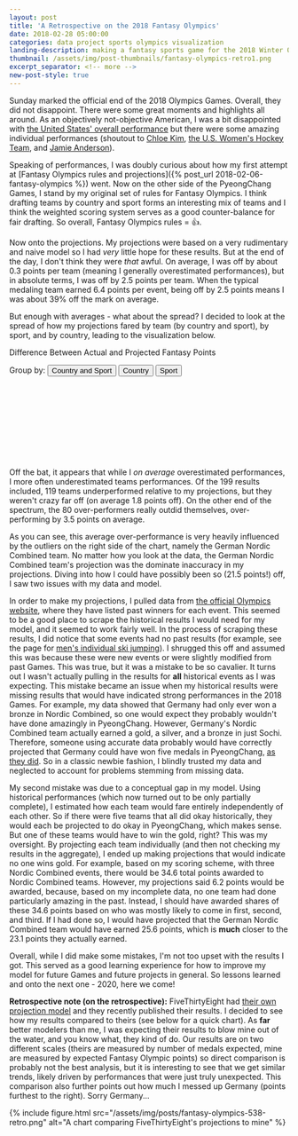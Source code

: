 ```yaml
---
layout: post
title: 'A Retrospective on the 2018 Fantasy Olympics'
date: 2018-02-28 05:00:00
categories: data project sports olympics visualization
landing-description: making a fantasy sports game for the 2018 Winter Olympics
thumbnail: /assets/img/post-thumbnails/fantasy-olympics-retro1.png
excerpt_separator: <!-- more -->
new-post-style: true
---
```


Sunday marked the official end of the 2018 Olympics Games. Overall, they did not disappoint. There were some great moments and highlights all around. As an objectively not-objective American, I was a bit disappointed with [the United States' overall performance](https://www.theatlantic.com/entertainment/archive/2018/02/america-winter-olympics-worst-2018/554438/) but there were some amazing individual performances (shoutout to [Chloe Kim](https://www.youtube.com/watch?v=3opTwpiCZ6c), [the U.S. Women's Hockey Team](https://www.youtube.com/watch?v=dRmZUNO4Y5s), and [Jamie Anderson](https://www.nytimes.com/interactive/2018/02/12/sports/olympics/jamie-anderson-gold-slopestyle.html)).

Speaking of performances, I was doubly curious about how my first attempt at [Fantasy Olympics rules and projections]({% post_url 2018-02-06-fantasy-olympics %}) went. Now on the other side of the PyeongChang Games, I stand by my original set of rules for Fantasy Olympics. I think drafting teams by country and sport forms an interesting mix of teams and I think the weighted scoring system serves as a good counter-balance for fair drafting. So overall, Fantasy Olympics rules = 👍.

<!-- more -->

Now onto the projections. My projections were based on a very rudimentary and naive model so I had *very* little hope for these results. But at the end of the day, I don't think they were *that* awful. On average, I was off by about 0.3 points per team (meaning I generally overestimated performances), but in absolute terms, I was off by 2.5 points per team. When the typical medaling team earned 6.4 points per event, being off by 2.5 points means I was about 39% off the mark on average.


But enough with averages - what about the spread? I decided to look at the spread of how my projections fared by team (by country and sport), by sport, and by country, leading to the visualization below. 

<div id="d3-fantasy-olympics-retro-container">
    <p id="d3-fantasy-olympics-retro-title">Difference Between Actual and Projected Fantasy Points</p>
    <div id="d3-fantasy-olympics-retro-buttons">
        Group by:
        <button id='both-button' class='selected'>Country and Sport</button>
        <button id='country-button'>Country</button>
        <button id='sport-button'>Sport</button>
    </div>
    <svg id="d3-fantasy-olympics-retro">
    </svg>
</div>

Off the bat, it appears that while I *on average* overestimated performances, I more often underestimated teams performances. Of <span id="footnote-1" class="footnote">the 199 results included</span>, 119 teams underperformed relative to my projections, but they weren't crazy far off (on average 1.8 points off). On the other end of the spectrum, the 80 over-performers really outdid themselves, over-performing by 3.5 points on average.

As you can see, this average over-performance is very heavily influenced by the outliers on the right side of the chart, namely the German Nordic Combined team. No matter how you look at the data, the German Nordic Combined team's projection was the dominate inaccuracy in my projections. Diving into how I could have possibly been so (21.5 points!) off, I saw two issues with my data and model.

In order to make my projections, I pulled data from [the official Olympics website](https://www.olympic.org/sports), where they have listed past winners for each event. This seemed to be a good place to scrape the historical results I would need for my model, and it seemed to work fairly well. In the process of scraping these results, I did notice that some events had no past results (for example, see the page for [men's individual ski jumping](https://www.olympic.org/nordic-combined/individual-ski-jumping-k90-70m-men)). I shrugged this off and assumed this was because these were new events or were slightly modified from past Games. This was true, but it was a mistake to be so cavalier. It turns out I wasn't actually pulling in the results for **all** historical events as I was expecting. This mistake became an issue when my historical results were missing results that would have indicated strong performances in the 2018 Games. For example, my data showed that Germany had only ever won a bronze in Nordic Combined, so one would expect they probably wouldn't have done amazingly in PyeongChang. However, Germany's Nordic Combined team actually earned a gold, a silver, and a bronze in just Sochi. Therefore, someone using accurate data probably would have correctly projected that Germany could have won five medals in PyeongChang, [as they did](https://www.reuters.com/article/us-olympics-2018-nors-m-team/nordic-combined-germany-continue-dominance-with-team-gold-idUSKCN1G61BQ). So in a classic newbie fashion, I blindly trusted my data and neglected to account for problems stemming from missing data.

My second mistake was due to a conceptual gap in my model. Using historical performances (which now turned out to be only partially complete), I estimated how each team would fare entirely independently of each other. So if there were five teams that all did okay historically, they would each be projected to do okay in PyeongChang, which makes sense. But one of these teams would have to win the gold, right? This was my oversight. By projecting each team individually (and then not checking my results in the aggregate), I ended up making projections that would indicate no one wins gold. For example, based on my scoring scheme, with three Nordic Combined events, there would be 34.6 total points awarded to Nordic Combined teams. However, my projections said 6.2 points would be awarded, because, based on my incomplete data, no one team had done particularly amazing in the past. Instead, I should have awarded shares of these 34.6 points based on who was mostly likely to come in first, second, and third. If I had done so, I would have projected that the German Nordic Combined team would have earned 25.6 points, which is **much** closer to the 23.1 points they actually earned.

Overall, while I did make some mistakes, I'm not too upset with the results I got. This served as a good learning experience for how to improve my model for future Games and future projects in general. So lessons learned and onto the next one - 2020, here we come!

**Retrospective note (on the retrospective):** FiveThirtyEight had [their own projection model](https://fivethirtyeight.com/features/a-decent-second-week-saved-the-u-s-from-olympic-catastrophe/) and they recently published their results. I decided to see how my results compared to theirs (see below for a quick chart). As **far** better modelers than me, I was expecting their results to blow mine out of the water, and you know what, they kind of do. Our results are on two different scales (theirs are measured by number of medals expected, mine are measured by expected Fantasy Olympic points) so direct comparison is probably not the best analysis, but it is interesting to see that we get similar trends, likely driven by performances that were just truly unexpected. This comparison also further points out how much I messed up Germany (points furthest to the right). Sorry Germany...

{% include figure.html src="/assets/img/posts/fantasy-olympics-538-retro.png" alt="A chart comparing FiveThirtyEight's projections to mine" %}

<link rel="stylesheet" href="/projects/fantasy-olympics/css/retro-2018.style.css">
<script type="text/javascript" src="/projects/fantasy-olympics/js/retro-2018.js"></script>




